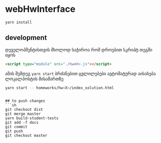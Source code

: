 # webHwInterface

```sh
yarn install
```

## development
დეველოპმენტისთვის მხოლოდ საჭიროა რომ დროებით სკრიპტ თეგში იყოს
```html
<script type="module" src="./hw<X>.js"></script>
```
ამის შემდეგ `yarn start` ბრძანებით ცვლილებები ავტომატურად აისახება ლოკალჰოსტის მისამართზე

```sh
yarn start -- homeworks/hw<X>/index_solution.html
```
```

## to push changes
```sh
git checkout dist
git merge master
yarn build-student-tests
git add -f docs
git commit
git push
git checkout master
```

